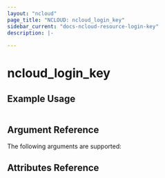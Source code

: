 ```yaml
---
layout: "ncloud"
page_title: "NCLOUD: ncloud_login_key"
sidebar_current: "docs-ncloud-resource-login-key"
description: |-
  
---
```


# ncloud_login_key


## Example Usage

```hcl

```

## Argument Reference

The following arguments are supported:


## Attributes Reference

